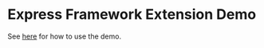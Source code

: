 # Express Framework Extension Demo

See [here](https://github.com/takuya-motoshima/express-sweet-generator/blob/develop/README.md) for how to use the demo.
